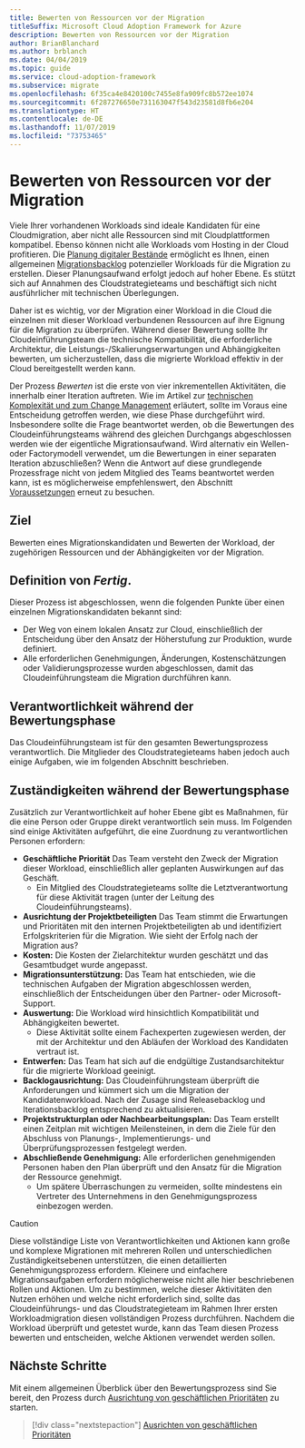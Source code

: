 ```yaml
---
title: Bewerten von Ressourcen vor der Migration
titleSuffix: Microsoft Cloud Adoption Framework for Azure
description: Bewerten von Ressourcen vor der Migration
author: BrianBlanchard
ms.author: brblanch
ms.date: 04/04/2019
ms.topic: guide
ms.service: cloud-adoption-framework
ms.subservice: migrate
ms.openlocfilehash: 6f35ca4e8420100c7455e8fa909fc8b572ee1074
ms.sourcegitcommit: 6f287276650e731163047f543d23581d8fb6e204
ms.translationtype: HT
ms.contentlocale: de-DE
ms.lasthandoff: 11/07/2019
ms.locfileid: "73753465"
---
```

# <a name="assess-assets-prior-to-migration"></a>Bewerten von Ressourcen vor der Migration

Viele Ihrer vorhandenen Workloads sind ideale Kandidaten für eine Cloudmigration, aber nicht alle Ressourcen sind mit Cloudplattformen kompatibel. Ebenso können nicht alle Workloads vom Hosting in der Cloud profitieren. Die [Planung digitaler Bestände](../../../digital-estate/index.md) ermöglicht es Ihnen, einen allgemeinen [Migrationsbacklog](../prerequisites/technical-complexity.md#migration-backlog-aligning-business-priorities-and-timing) potenzieller Workloads für die Migration zu erstellen. Dieser Planungsaufwand erfolgt jedoch auf hoher Ebene. Es stützt sich auf Annahmen des Cloudstrategieteams und beschäftigt sich nicht ausführlicher mit technischen Überlegungen.

Daher ist es wichtig, vor der Migration einer Workload in die Cloud die einzelnen mit dieser Workload verbundenen Ressourcen auf ihre Eignung für die Migration zu überprüfen. Während dieser Bewertung sollte Ihr Cloudeinführungsteam die technische Kompatibilität, die erforderliche Architektur, die Leistungs-/Skalierungserwartungen und Abhängigkeiten bewerten, um sicherzustellen, dass die migrierte Workload effektiv in der Cloud bereitgestellt werden kann.

Der Prozess *Bewerten* ist die erste von vier inkrementellen Aktivitäten, die innerhalb einer Iteration auftreten. Wie im Artikel zur [technischen Komplexität und zum Change Management](../prerequisites/technical-complexity.md) erläutert, sollte im Voraus eine Entscheidung getroffen werden, wie diese Phase durchgeführt wird. Insbesondere sollte die Frage beantwortet werden, ob die Bewertungen des Cloudeinführungsteams während des gleichen Durchgangs abgeschlossen werden wie der eigentliche Migrationsaufwand. Wird alternativ ein Wellen- oder Factorymodell verwendet, um die Bewertungen in einer separaten Iteration abzuschließen? Wenn die Antwort auf diese grundlegende Prozessfrage nicht von jedem Mitglied des Teams beantwortet werden kann, ist es möglicherweise empfehlenswert, den Abschnitt [Voraussetzungen](../prerequisites/index.md) erneut zu besuchen.

## <a name="objective"></a>Ziel

Bewerten eines Migrationskandidaten und Bewerten der Workload, der zugehörigen Ressourcen und der Abhängigkeiten vor der Migration.

## <a name="definition-of-done"></a>Definition von *Fertig*.

Dieser Prozess ist abgeschlossen, wenn die folgenden Punkte über einen einzelnen Migrationskandidaten bekannt sind:

- Der Weg von einem lokalen Ansatz zur Cloud, einschließlich der Entscheidung über den Ansatz der Höherstufung zur Produktion, wurde definiert.
- Alle erforderlichen Genehmigungen, Änderungen, Kostenschätzungen oder Validierungsprozesse wurden abgeschlossen, damit das Cloudeinführungsteam die Migration durchführen kann.

## <a name="accountability-during-assessment"></a>Verantwortlichkeit während der Bewertungsphase

Das Cloudeinführungsteam ist für den gesamten Bewertungsprozess verantwortlich. Die Mitglieder des Cloudstrategieteams haben jedoch auch einige Aufgaben, wie im folgenden Abschnitt beschrieben.

## <a name="responsibilities-during-assessment"></a>Zuständigkeiten während der Bewertungsphase

Zusätzlich zur Verantwortlichkeit auf hoher Ebene gibt es Maßnahmen, für die eine Person oder Gruppe direkt verantwortlich sein muss. Im Folgenden sind einige Aktivitäten aufgeführt, die eine Zuordnung zu verantwortlichen Personen erfordern:

- **Geschäftliche Priorität** Das Team versteht den Zweck der Migration dieser Workload, einschließlich aller geplanten Auswirkungen auf das Geschäft.
  - Ein Mitglied des Cloudstrategieteams sollte die Letztverantwortung für diese Aktivität tragen (unter der Leitung des Cloudeinführungsteams).
- **Ausrichtung der Projektbeteiligten** Das Team stimmt die Erwartungen und Prioritäten mit den internen Projektbeteiligten ab und identifiziert Erfolgskriterien für die Migration. Wie sieht der Erfolg nach der Migration aus?
- **Kosten:** Die Kosten der Zielarchitektur wurden geschätzt und das Gesamtbudget wurde angepasst.
- **Migrationsunterstützung:** Das Team hat entschieden, wie die technischen Aufgaben der Migration abgeschlossen werden, einschließlich der Entscheidungen über den Partner- oder Microsoft-Support.
- **Auswertung:** Die Workload wird hinsichtlich Kompatibilität und Abhängigkeiten bewertet.
  - Diese Aktivität sollte einem Fachexperten zugewiesen werden, der mit der Architektur und den Abläufen der Workload des Kandidaten vertraut ist.
- **Entwerfen:** Das Team hat sich auf die endgültige Zustandsarchitektur für die migrierte Workload geeinigt.
- **Backlogausrichtung:** Das Cloudeinführungsteam überprüft die Anforderungen und kümmert sich um die Migration der Kandidatenworkload. Nach der Zusage sind Releasebacklog und Iterationsbacklog entsprechend zu aktualisieren.
- **Projektstrukturplan oder Nachbearbeitungsplan:** Das Team erstellt einen Zeitplan mit wichtigen Meilensteinen, in dem die Ziele für den Abschluss von Planungs-, Implementierungs- und Überprüfungsprozessen festgelegt werden.
- **Abschließende Genehmigung:** Alle erforderlichen genehmigenden Personen haben den Plan überprüft und den Ansatz für die Migration der Ressource genehmigt.
  - Um spätere Überraschungen zu vermeiden, sollte mindestens ein Vertreter des Unternehmens in den Genehmigungsprozess einbezogen werden.

> [!CAUTION]
> Diese vollständige Liste von Verantwortlichkeiten und Aktionen kann große und komplexe Migrationen mit mehreren Rollen und unterschiedlichen Zuständigkeitsebenen unterstützen, die einen detaillierten Genehmigungsprozess erfordern. Kleinere und einfachere Migrationsaufgaben erfordern möglicherweise nicht alle hier beschriebenen Rollen und Aktionen. Um zu bestimmen, welche dieser Aktivitäten den Nutzen erhöhen und welche nicht erforderlich sind, sollte das Cloudeinführungs- und das Cloudstrategieteam im Rahmen Ihrer ersten Workloadmigration diesen vollständigen Prozess durchführen. Nachdem die Workload überprüft und getestet wurde, kann das Team diesen Prozess bewerten und entscheiden, welche Aktionen verwendet werden sollen.

## <a name="next-steps"></a>Nächste Schritte

Mit einem allgemeinen Überblick über den Bewertungsprozess sind Sie bereit, den Prozess durch [Ausrichtung von geschäftlichen Prioritäten](./business-priorities.md) zu starten.

> [!div class="nextstepaction"]
> [Ausrichten von geschäftlichen Prioritäten](./business-priorities.md)
